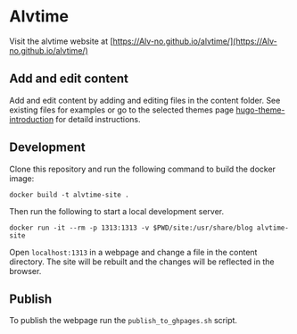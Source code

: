 # Alvtime

Visit the alvtime website at [https://Alv-no.github.io/alvtime/](https://Alv-no.github.io/alvtime/)

## Add and edit content

Add and edit content by adding and editing files in the content folder. See existing files for examples or go to the selected themes page [hugo-theme-introduction](https://github.com/victoriadrake/hugo-theme-introduction) for detaild instructions.

## Development

Clone this repository and run the following command to build the docker image:

```
docker build -t alvtime-site .
```

Then run the following to start a local development server.

```
docker run -it --rm -p 1313:1313 -v $PWD/site:/usr/share/blog alvtime-site
```

Open `localhost:1313` in a webpage and change a file in the content directory. The site will be rebuilt and the changes will be reflected in the browser.

## Publish

To publish the webpage run the `publish_to_ghpages.sh` script.
